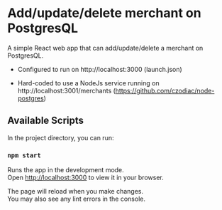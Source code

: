 # Add/update/delete merchant on PostgresQL

A simple React web app that can add/update/delete a merchant on PostgresQL.

- Configured to run on http://localhost:3000 (launch.json)

- Hard-coded to use a NodeJs service running on http://localhost:3001/merchants (https://github.com/czodiac/node-postgres)

## Available Scripts

In the project directory, you can run:

### `npm start`

Runs the app in the development mode.\
Open [http://localhost:3000](http://localhost:3000) to view it in your browser.

The page will reload when you make changes.\
You may also see any lint errors in the console.

